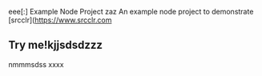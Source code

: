 eee[:] Example Node Project
zaz
An example node project to demonstrate [srcclr](https://www.srcclr.com
## Try me!kjjsdsdzzz
nmmmsdss
xxxx
